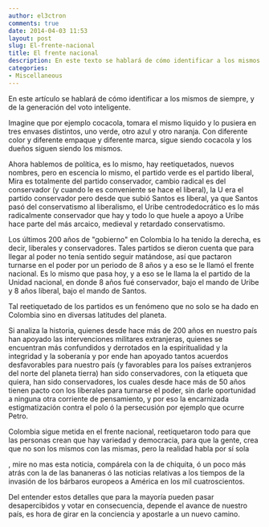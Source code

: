 ```yaml
---
author: el3ctron
comments: true
date: 2014-04-03 11:53
layout: post
slug: El-frente-nacional
title: El frente nacional
description: En este texto se hablará de cómo identificar a los mismos de siempre, y dar un voto inteligente.
categories:
- Miscellaneous
---
```


En este artículo se hablará de cómo identificar a los mismos de siempre, y de la generación del voto inteligente.

<!-- more -->

Imagine que por ejemplo cocacola, tomara el mismo liquido y lo pusiera en tres envases distintos, uno verde, otro azul y otro naranja. Con diferente color y diferente empaque y diferente marca, sigue siendo cocacola y los dueños siguen siendo los mismos.

Ahora hablemos de política, es lo mismo, hay reetiquetados, nuevos nombres, pero en escencia lo mismo, el partido verde es el partido liberal, Mira es totalmente del partido conservador, cambio radical es del conservador (y cuando le es conveniente se hace el liberal), la U era el partido conservador pero desde que subió Santos es liberal, ya que Santos pasó del conservatismo al liberalismo, el Uribe centrodedocrático es lo más radicalmente conservador que hay y todo lo que huele a apoyo a Uribe hace parte del más arcaico, medieval y retardado conservatismo.

Los últimos 200 años de "gobierno" en Colombia lo ha tenido la derecha, es decir, liberales y conservadores. Tales partidos se dieron cuenta que para llegar al poder no tenía sentido seguir matándose, así que pactaron turnarse en el poder por un periodo de 8 años y a eso se le llamó el frente nacional. Es lo mismo que pasa hoy, y a eso se le llama la el partido de la Unidad nacional, en donde 8 años fué conservador, bajo el mando de Uribe y 8 años liberal, bajo el mando de Santos.

Tal reetiquetado de los partidos es un fenómeno que no solo se ha dado en Colombia sino en diversas latitudes del planeta.

Si analiza la historia, quienes desde hace más de 200 años en nuestro país han apoyado las intervenciones militares extranjeras, quienes se encuentran más confundidos y derrotados en la espiritualidad y la integridad y la soberanía y por ende han apoyado tantos acuerdos desfavorables para nuestro país (y favorables para los países extranjeros del norte del planeta tierra) han sido conservadores, con la etiqueta que quiera, han sido conservadores, los cuales desde hace más de 50 años tienen pacto con los liberales para turnarse el poder, sin darle oportunidad a ninguna otra corriente de pensamiento, y por eso la encarnizada estigmatización contra el polo ó la persecusión por ejemplo que ocurre Petro.

Colombia sigue metida en el frente nacional, reetiquetaron todo para que las personas crean que hay variedad y democracia, para que la gente, crea que no son los mismos con las mismas, pero la realidad habla por sí sola

, mire no mas esta noticia, compárela con la de chiquita, ó un poco más atrás con la de las bananeras ó las noticias relativas a los tiempos de la invasión de los bárbaros europeos a América en los mil cuatroscientos.

Del entender estos detalles que para la mayoría pueden pasar desapercibidos y votar en consecuencia, depende el avance de nuestro país, es hora de girar en la conciencia y apostarle a un nuevo camino.
